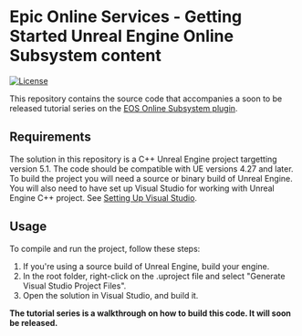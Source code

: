 # Epic Online Services - Getting Started Unreal Engine Online Subsystem content

[![License](https://img.shields.io/github/license/mashape/apistatus.svg)](../LICENSE)

This repository contains the source code that accompanies a soon to be released tutorial series on the [EOS Online Subsystem plugin](https://docs.unrealengine.com/5.1/en-US/online-subsystem-eos-plugin-in-unreal-engine/).

## Requirements

The solution in this repository is a C++ Unreal Engine project targetting version 5.1. The code should be compatible with UE versions 4.27 and later. To build the project you will need a source or binary build of Unreal Engine. You will also need to have set up Visual Studio for working with Unreal Engine C++ project. See [Setting Up Visual Studio](https://docs.unrealengine.com/5.1/en-US/setting-up-visual-studio-development-environment-for-cplusplus-projects-in-unreal-engine/). 

## Usage

To compile and run the project, follow these steps:

1. If you're using a source build of Unreal Engine, build your engine. 
2. In the root folder, right-click on the .uproject file and select "Generate Visual Studio Project Files". 
3. Open the solution in Visual Studio, and build it. 

**The tutorial series is a walkthrough on how to build this code. It will soon be released.**  
